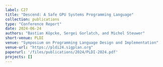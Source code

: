 ```yaml
---
label: C27
title: "Descend: A Safe GPU Systems Programming Language"
collection: publications
type: "Conference Report"
date: 2024-06-24
authors: "Bastian Köpcke, Sergei Gorlatch, and Michel Steuwer"
short-venue: PLDI
venue: "Symposium on Programming Language Design and Implementation"
venue-url: "https://pldi24.sigplan.org"
paperurl: '/files/publications/2024/PLDI-2024.pdf'
projects: []
---
```

